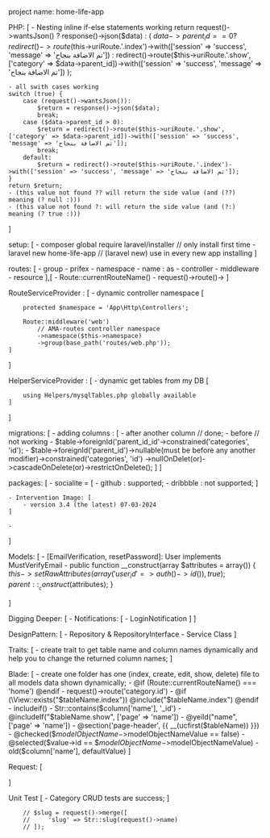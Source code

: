 project name: home-life-app

PHP: [
    - Nesting inline if-else statements working
    return request()->wantsJson() ? response()->json($data) :
            (
                $data->parent_id == 0 ? redirect()->route($this->uriRoute.'.index')->with(['session' => 'success', 'message' => 'تم الاضافة بنجاح']) :
                redirect()->route($this->uriRoute.'.show', ['category' => $data->parent_id])->with(['session' => 'success', 'message' => 'تم الاضافة بنجاح'])
            );

    - all swith cases working 
    switch (true) {
        case (request()->wantsJson()):
            $return = response()->json($data);
            break;
        case ($data->parent_id > 0):
            $return = redirect()->route($this->uriRoute.'.show', ['category' => $data->parent_id])->with(['session' => 'success', 'message' => 'تم الاضافة بنجاح']);
            break;
        default:
            $return = redirect()->route($this->uriRoute.'.index')->with(['session' => 'success', 'message' => 'تم الاضافة بنجاح']);
    }
    return $return;
    - (this value not found ?? will return the side value (and (??) meaning (? null :))) 
    - (this value not found ?: will return the side value (and (?:) meaning (? true :))) 
]

setup: [
    - composer global require laravel/installer // only install first time
    - laravel new home-life-app // (laravel new) use in every new app installing
]

routes: [
    - group
    - prifex
    - namespace
    - name : as
    - controller
    - middleware
    - resource
],[
    - Route::currentRouteName()
    - request()->route()->
]

RouteServiceProvider : [
    - dynamic controller namespace [
        
        protected $namespace = 'App\Http\Controllers';
    
        Route::middleware('web')
            // AMA-routes controller namespace
            ->namespace($this->namespace)
            ->group(base_path('routes/web.php'));
    ]
]

HelperServiceProvider : [
    - dynamic get tables from my DB [
        
        using Helpers/mysqlTables.php globally available
    ]
]

migrations: [
    - adding columns : [
        - after another column // done;
        - before // not working
        - $table->foreignId('parent_id_id'->constrained('categories', 'id');
        - $table->foreignId('parent_id')->nullable(must be before any another modifier)->constrained('categories', 'id')
             ->nullOnDelet(or)->cascadeOnDelete(or)->restrictOnDelete();
    ]
]

packages: [
    - socialite = [
        - github : supported;
        - dribbble : not supported;
    ]

    - Intervention Image: [
        - version 3.4 (the latest) 07-03-2024
    ]

    - 
]

Models: [
    - [EmailVerification, resetPassword]: User implements MustVerifyEmail
    - public function __construct(array $attributes = array())
        {
            $this->setRawAttributes(array(
            'user_id' => auth()->id()), true);
            parent::__construct($attributes);
        }
    
]

Digging Deeper: [
    - Notifications: [
        - LoginNotification
    ]
]

DesignPattern: [
    - Repository & RepositoryInterface
    - Service Class
]

Traits: [
    - create trait to get table name and column names dynamically and help you to change the returned column names;
]

Blade: [
    - create one folder has one (index, create, edit, show, delete) file to all models data shown dynamically;
    - @if (Route::currentRouteName() === 'home')
     @endif
    - request()->route('category.id')
    - @if (\View::exists("$tableName.index")) @include("$tableName.index") @endif
    - includeif()
    - Str::contains($column['name'], '_id')
    - @includeIf("$tableName.show", ['page' => 'name'])
    - @yeild("name", ['page' => 'name'])
    - @section('page-header', {{ __(ucfirst($tableName)) }})
    - @checked($$modelObjectName->$modelObjectNameValue == false)
    - @selected($value->id == $$modelObjectName->$modelObjectNameValue)
    - old($column['name'], defaultValue)
]

Request: [
    
]

Unit Test [
    - Category CRUD tests are success;
]

        // $slug = request()->merge([
        //     'slug' => Str::slug(request()->name)
        // ]);
